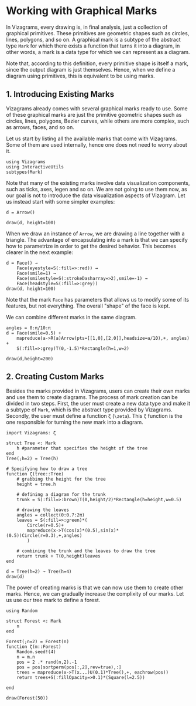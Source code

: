 # Working with Graphical Marks

In Vizagrams, every drawing is, in final analysis, just a collection of
graphical primitives. These primitives are geometric shapes such as
circles, lines, polygons, and so on. A graphical mark is a subtype of
the abstract type `Mark` for which there exists a function that turns it
into a diagram, in other words, a mark is a data type for which we can
represent as a diagram.

Note that, according to this definition, every primitive shape is itself
a mark, since the output diagram is just themselves. Hence, when we
define a diagram using primitives, this is equivalent to be using marks.

## 1. Introducing Existing Marks

Vizagrams already comes with several graphical marks ready to use. Some
of these graphical marks are just the primitive geometric shapes such as
circles, lines, polygons, Bezier curves, while others are more complex,
such as arrows, faces, and so on.

Let us start by listing all the available marks that come with
Vizagrams. Some of them are used internally, hence one does not need to
worry about it.

```@example 1
using Vizagrams
using InteractiveUtils
subtypes(Mark)
```

Note that many of the existing marks involve data visualization
components, such as ticks, axes, legen and so on. We are not going to
use them now, as our goal is not to introduce the data visualization
aspects of Vizagram. Let us instead start with some simpler examples:

```@example 1
d = Arrow()

draw(d, height=100)
```

When we draw an instance of `Arrow`, we are drawing a line together with
a triangle. The advantage of encapsulating into a mark is that we can
specify how to parametrize in order to get the desired behavior. This
becomes clearer in the next example:

```@example 1
d = Face() →
    Face(eyestyle=S(:fill=>:red)) →
    Face(smile=1) →
    Face(smilestyle=S(:strokeDasharray=>2),smile=-1) →
    Face(headstyle=S(:fill=>:grey))
draw(d, height=100)
```

Note that the mark `Face` has parameters that allows us to modify some
of its features, but not everything. The overall "shape" of the face is
kept.

We can combine different marks in the same diagram.

```@example 1
angles = 0:π/10:π
d = Face(smile=0.5) +
    mapreduce(a->R(a)Arrow(pts=[[1,0],[2,0]],headsize=a/10),+, angles) +
    S(:fill=>:grey)T(0,-1.5)*Rectangle(h=1,w=2)

draw(d,height=200)
```

## 2. Creating Custom Marks

Besides the marks provided in Vizagrams, users can create their own
marks and use them to create diagrams. The process of mark creation can
be divided in two steps. First, the user must create a new data type and
make it a subtype of `Mark`, which is the abstract type provided by
Vizagrams. Secondly, the user must define a function `ζ`
(`\zeta`). This `ζ` function is the one responsible for turning
the new mark into a diagram.

```@example 1
import Vizagrams: ζ

struct Tree <: Mark
    h #parameter that specifies the height of the tree
end
Tree(;h=2) = Tree(h)

# Specifying how to draw a tree
function ζ(tree::Tree)
    # grabbing the height for the tree
    height = tree.h

    # defining a diagram for the trunk
    trunk = S(:fill=>:brown)T(0,height/2)*Rectangle(h=height,w=0.5)

    # drawing the leaves
    angles = collect(0:0.7:2π)
    leaves = S(:fill=>:green)*(
        Circle(r=0.5)+
        mapreduce(x->T(cos(x)*(0.5),sin(x)*(0.5))Circle(r=0.3),+,angles)
        )
    
    # combining the trunk and the leaves to draw the tree
    return trunk + T(0,height)leaves
end

d = Tree(h=2) → Tree(h=4)
draw(d)
```


The power of creating marks is that we can now use them to create other
marks. Hence, we can gradually increase the complixity of our marks. Let
us use our tree mark to define a forest.

```@example 1
using Random

struct Forest <: Mark
    n
end

Forest(;n=2) = Forest(n)
function ζ(m::Forest)
    Random.seed!(4)
    n = m.n
    pos = 2 .* rand(n,2).-1
    pos = pos[sortperm(pos[:,2],rev=true),:]
    trees = mapreduce(x->T(x...)U(0.1)*Tree(),+, eachrow(pos))
    return trees+S(:fillOpacity=>0.1)*(Square(l=2.5))

end

draw(Forest(50))
```


